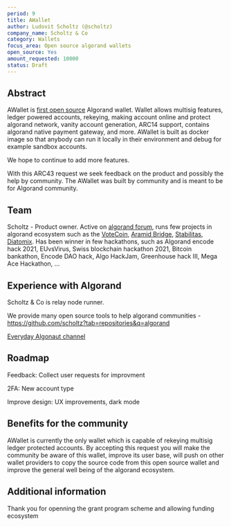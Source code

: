 ```yaml
---
period: 9
title: AWallet 
author: Ludovit Scholtz (@scholtz)
company_name: Scholtz & Co
category: Wallets
focus_area: Open source algorand wallets
open_source: Yes
amount_requested: 10000
status: Draft
---
```


## Abstract
AWallet is [first open source](https://forum.algorand.org/t/algorand-wallet-open-source/3497) Algorand wallet. Wallet allows multisig features, ledger powered accounts, rekeying, making account online and protect algorand network, vanity account generation, ARC14 support, contains algorand native payment gateway, and more. AWallet is built as docker image so that anybody can run it locally in their environment and debug for example sandbox accounts. 

We hope to continue to add more features.

With this ARC43 request we seek feedback on the product and possibly the help by community. The AWallet was built by community and is meant to be for Algorand community.

## Team
Scholtz - Product owner. Active on [algorand forum](https://forum.algorand.org/u/scholtz/summary), runs few projects in algorand ecosystem such as the [VoteCoin](https://www.vote-coin.com), [Aramid Bridge](https://aramid.finance), [Stabilitas](https://stabilitas.finance), [Diatomix](https://www.diatomix.xyz). Has been winner in few hackathons, such as Algorand encode hack 2021, EUvsVirus, Swiss blockchain hackathon 2021, Bitcoin bankathon, Encode DAO hack, Algo HackJam, Greenhouse hack III, Mega Ace Hackathon, ...

## Experience with Algorand
Scholtz & Co is relay node runner.

We provide many open source tools to help algorand communities - https://github.com/scholtz?tab=repositories&q=algorand

[Everyday Algonaut channel](https://youtube.com/@EverydayAlgonaut)

## Roadmap
Feedback:
Collect user requests for improvment

2FA:
New account type

Improve design:
UX improvements, dark mode 

## Benefits for the community
AWallet is currently the only wallet which is capable of rekeying multisig ledger protected accounts. By accepting this request you will make the community be aware of this wallet, improve its user base, will push on other wallet providers to copy the source code from this open source wallet and improve the general well being of the algorand ecosystem.

## Additional information
Thank you for openning the grant program scheme and allowing funding ecosystem

